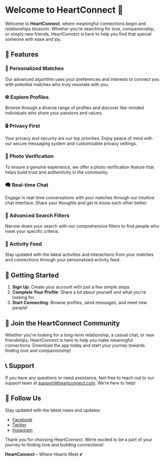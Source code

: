 # Welcome to HeartConnect 💖

Welcome to **HeartConnect**, where meaningful connections begin and relationships blossom. Whether you’re searching for love, companionship, or simply new friends, HeartConnect is here to help you find that special someone with ease and joy.

## 🌟 Features

### 💌 Personalized Matches
Our advanced algorithm uses your preferences and interests to connect you with potential matches who truly resonate with you.

### 🌐 Explore Profiles
Browse through a diverse range of profiles and discover like-minded individuals who share your passions and values.

### 🔒 Privacy First
Your privacy and security are our top priorities. Enjoy peace of mind with our secure messaging system and customizable privacy settings.

### 📸 Photo Verification
To ensure a genuine experience, we offer a photo verification feature that helps build trust and authenticity in the community.

### 🗨️ Real-time Chat
Engage in real-time conversations with your matches through our intuitive chat interface. Share your thoughts and get to know each other better.

### 🎯 Advanced Search Filters
Narrow down your search with our comprehensive filters to find people who meet your specific criteria.

### 🌟 Activity Feed
Stay updated with the latest activities and interactions from your matches and connections through your personalized activity feed.

## 🚀 Getting Started

1. **Sign Up**: Create your account with just a few simple steps.
2. **Complete Your Profile**: Share a bit about yourself and what you’re looking for.
3. **Start Connecting**: Browse profiles, send messages, and meet new people!

## 🎉 Join the HeartConnect Community

Whether you're looking for a long-term relationship, a casual chat, or new friendships, HeartConnect is here to help you make meaningful connections. Download the app today and start your journey towards finding love and companionship!

## 📞 Support

If you have any questions or need assistance, feel free to reach out to our support team at [support@heartconnect.com](mailto:support@heartconnect.com). We’re here to help!

## 📲 Follow Us

Stay updated with the latest news and updates:
- [Facebook](https://facebook.com/heartconnect)
- [Twitter](https://twitter.com/heartconnect)
- [Instagram](https://instagram.com/heartconnect)

Thank you for choosing HeartConnect. We’re excited to be a part of your journey to finding love and building connections!

**HeartConnect** – Where Hearts Meet 💕